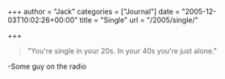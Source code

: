 +++
author = "Jack"
categories = ["Journal"]
date = "2005-12-03T10:02:26+00:00"
title = "Single"
url = "/2005/single/"

+++

> 
> 
> "You're single in your 20s. In your 40s you're just alone."
> 
> 

-Some guy on the radio